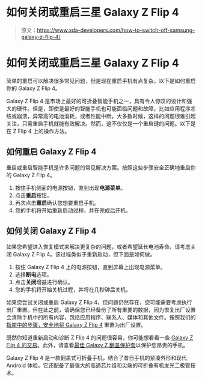 # 如何关闭或重启三星 Galaxy Z Flip 4

> 原文：<https://www.xda-developers.com/how-to-switch-off-samsung-galaxy-z-flip-4/>

# 如何关闭或重启三星 Galaxy Z Flip 4

简单的重启可以解决很多常见问题，但是现在重启手机有点复杂。以下是如何重启你的 Galaxy Z Flip 4。

Galaxy Z Flip 4 是市场上最好的可折叠智能手机之一，具有令人惊叹的设计和强大的硬件。但是，即使是最好的智能手机也可能面临问题和故障，比如应用程序冻结或崩溃，异常高的电池消耗，或者性能中断。大多数时候，这样的问题很难引起关注，只需重启手机就能有效解决。然而，这不仅仅是一个重启键的问题。以下是在 Z Flip 4 上的操作方法。

## 如何重启 Galaxy Z Flip 4

重启或重启智能手机是许多问题的常见解决方案。按照这些步骤安全正确地重启你的 Galaxy Z Flip 4。

1.  按住手机侧面的电源按钮，直到出现**电源菜单**。
2.  点击**重启**按钮。
3.  再次点击**重启**确认您想要重启手机。
4.  您的手机将开始重新启动过程，并在完成后开机。

## 如何关闭 Galaxy Z Flip 4

如果您希望进入恢复模式来解决更复杂的问题，或者希望延长电池寿命，请考虑关闭 Galaxy Z Flip 4。该过程类似于重新启动，但下面是如何做。

1.  按住 Galaxy Z Flip 4 上的电源按钮，直到屏幕上出现电源菜单。
2.  选择**断电**选项。
3.  点击**关闭**增益进行确认。
4.  您的手机将开始关机过程，并将在几秒钟后关机。

如果您尝试关闭或重启 Galaxy Z Flip 4，但问题仍然存在，您可能需要考虑执行出厂重置。但在此之前，请确保您已经备份了所有重要的数据，因为恢复出厂设置会清除手机中的所有内容，包括应用程序、联系人、媒体和其他文件。按照我们的[指南中的步骤，安全地将 Galaxy Z Flip 4](https://www.xda-developers.com/how-to-factory-reset-samsung-galaxy-z-flip-4/) 重置为出厂设置。

既然你知道重新启动和诊断 Z Flip 4 的问题很容易，你可能想看看一些 [Galaxy Z Flip 4 的交易](https://www.xda-developers.com/best-samsung-galaxy-z-flip-4-deals/)。此外，请查看[最佳 Galaxy Z 翻盖保护套](https://www.xda-developers.com/best-samsung-galaxy-z-flip-4-cases/)以保护您昂贵的手机。

Galaxy Z Flip 4 是一款翻盖式可折叠手机，结合了昔日手机的紧凑外形和现代 Android 体验。它还配备了最强大的高通芯片组和尖端的可折叠有机发光二极管技术。